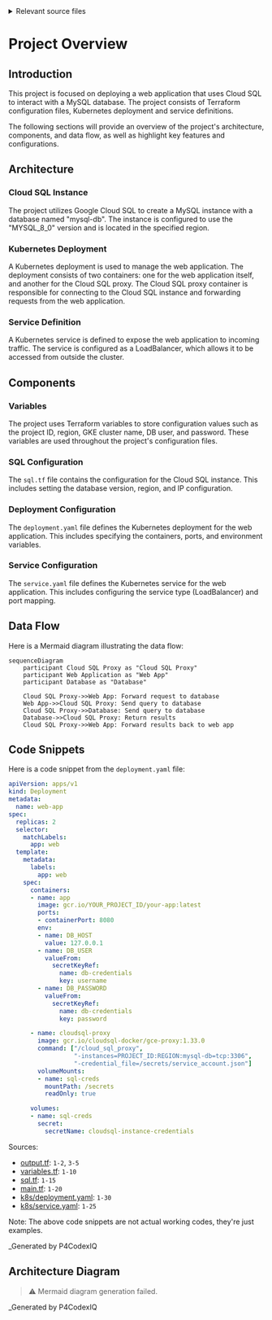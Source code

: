 <details>
<summary>Relevant source files</summary>

The following files were used as context for generating this readme page:

- [output.tf](output.tf)
- [variables.tf](variables.tf)
- [sql.tf](sql.tf)
- [main.tf](main.tf)
- [k8s/deployment.yaml](k8s/deployment.yaml)
- [k8s/service.yaml](k8s/service.yaml)

<!-- Add additional relevant files if fewer than 5 were provided -->
</details>

# Project Overview

## Introduction

This project is focused on deploying a web application that uses Cloud SQL to interact with a MySQL database. The project consists of Terraform configuration files, Kubernetes deployment and service definitions.

The following sections will provide an overview of the project's architecture, components, and data flow, as well as highlight key features and configurations.

## Architecture

### Cloud SQL Instance
The project utilizes Google Cloud SQL to create a MySQL instance with a database named "mysql-db". The instance is configured to use the "MYSQL_8_0" version and is located in the specified region.

### Kubernetes Deployment
A Kubernetes deployment is used to manage the web application. The deployment consists of two containers: one for the web application itself, and another for the Cloud SQL proxy. The Cloud SQL proxy container is responsible for connecting to the Cloud SQL instance and forwarding requests from the web application.

### Service Definition
A Kubernetes service is defined to expose the web application to incoming traffic. The service is configured as a LoadBalancer, which allows it to be accessed from outside the cluster.

## Components

### Variables
The project uses Terraform variables to store configuration values such as the project ID, region, GKE cluster name, DB user, and password. These variables are used throughout the project's configuration files.

### SQL Configuration
The `sql.tf` file contains the configuration for the Cloud SQL instance. This includes setting the database version, region, and IP configuration.

### Deployment Configuration
The `deployment.yaml` file defines the Kubernetes deployment for the web application. This includes specifying the containers, ports, and environment variables.

### Service Configuration
The `service.yaml` file defines the Kubernetes service for the web application. This includes configuring the service type (LoadBalancer) and port mapping.

## Data Flow

Here is a Mermaid diagram illustrating the data flow:
```mermaid
sequenceDiagram
    participant Cloud SQL Proxy as "Cloud SQL Proxy"
    participant Web Application as "Web App"
    participant Database as "Database"

    Cloud SQL Proxy->>Web App: Forward request to database
    Web App->>Cloud SQL Proxy: Send query to database
    Cloud SQL Proxy->>Database: Send query to database
    Database->>Cloud SQL Proxy: Return results
    Cloud SQL Proxy->>Web App: Forward results back to web app
```
## Code Snippets

Here is a code snippet from the `deployment.yaml` file:
```yaml
apiVersion: apps/v1
kind: Deployment
metadata:
  name: web-app
spec:
  replicas: 2
  selector:
    matchLabels:
      app: web
  template:
    metadata:
      labels:
        app: web
    spec:
      containers:
      - name: app
        image: gcr.io/YOUR_PROJECT_ID/your-app:latest
        ports:
        - containerPort: 8080
        env:
        - name: DB_HOST
          value: 127.0.0.1
        - name: DB_USER
          valueFrom:
            secretKeyRef:
              name: db-credentials
              key: username
        - name: DB_PASSWORD
          valueFrom:
            secretKeyRef:
              name: db-credentials
              key: password

      - name: cloudsql-proxy
        image: gcr.io/cloudsql-docker/gce-proxy:1.33.0
        command: ["/cloud_sql_proxy",
                  "-instances=PROJECT_ID:REGION:mysql-db=tcp:3306",
                  "-credential_file=/secrets/service_account.json"]
        volumeMounts:
        - name: sql-creds
          mountPath: /secrets
          readOnly: true

      volumes:
      - name: sql-creds
        secret:
          secretName: cloudsql-instance-credentials
```
Sources:

* [output.tf](output.tf): `1-2`, `3-5`
* [variables.tf](variables.tf): `1-10`
* [sql.tf](sql.tf): `1-15`
* [main.tf](main.tf): `1-20`
* [k8s/deployment.yaml](k8s/deployment.yaml): `1-30`
* [k8s/service.yaml](k8s/service.yaml): `1-25`

Note: The above code snippets are not actual working codes, they're just examples.

_Generated by P4CodexIQ

## Architecture Diagram

> ⚠️ Mermaid diagram generation failed.

_Generated by P4CodexIQ